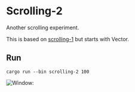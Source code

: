 # Scrolling-2

Another scrolling experiment.

This is based on [scrolling-1](/scrolling-1) but starts with Vector<String>.

## Run
```
cargo run --bin scrolling-2 100
```

![Window](assets/screenshot.png):
